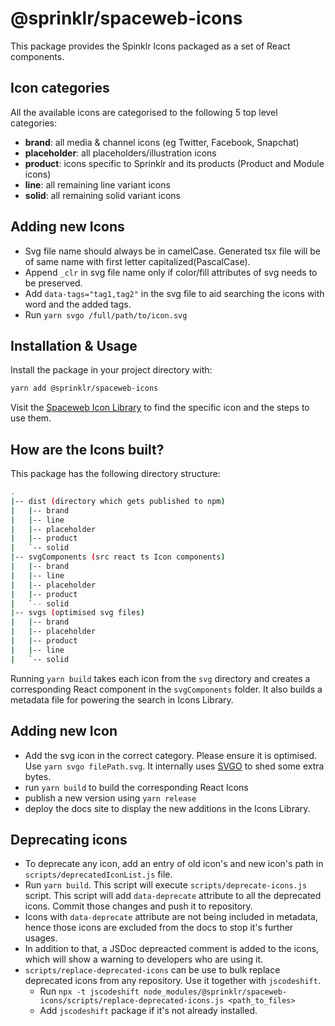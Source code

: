 # @sprinklr/spaceweb-icons

This package provides the Spinklr Icons packaged as a set of React components.

## Icon categories

All the available icons are categorised to the following 5 top level categories:

- **brand**: all media & channel icons (eg Twitter, Facebook, Snapchat)
- **placeholder**: all placeholders/illustration icons
- **product**: icons specific to Sprinklr and its products (Product and Module icons)
- **line**: all remaining line variant icons
- **solid**: all remaining solid variant icons

## Adding new Icons

- Svg file name should always be in camelCase. Generated tsx file will be of same name with first letter capitalized(PascalCase).
- Append `_clr` in svg file name only if color/fill attributes of svg needs to be preserved.
- Add `data-tags="tag1,tag2"` in the svg file to aid searching the icons with word and the added tags.
- Run `yarn svgo /full/path/to/icon.svg`

## Installation & Usage

Install the package in your project directory with:

```sh
yarn add @sprinklr/spaceweb-icons
```

Visit the [Spaceweb Icon Library](https://frontend.sprinklr.com/spaceweb/iconLibrary) to find the specific icon and the steps to use them.

## How are the Icons built?
This package has the following directory structure:
```sh
.
|-- dist (directory which gets published to npm)
|   |-- brand
|   |-- line
|   |-- placeholder
|   |-- product
|   `-- solid
|-- svgComponents (src react ts Icon components)
|   |-- brand
|   |-- line
|   |-- placeholder
|   |-- product
|   `-- solid
|-- svgs (optimised svg files)
|   |-- brand
|   |-- placeholder
|   |-- product
|   |-- line
|   `-- solid
```

Running `yarn build` takes each icon from the `svg` directory and creates a corresponding React component in the `svgComponents` folder.
It also builds a metadata file for powering the search in Icons Library.

## Adding new Icon

- Add the svg icon in the correct category. Please ensure it is optimised. Use `yarn svgo filePath.svg`. It internally uses [SVGO](https://jakearchibald.github.io/svgomg/) to shed some extra bytes.
- run `yarn build` to build the corresponding React Icons
- publish a new version using `yarn release`
- deploy the docs site to display the new additions in the Icons Library.

## Deprecating icons

- To deprecate any icon, add an entry of old icon's and new icon's path in `scripts/deprecatedIconList.js` file.
- Run `yarn build`. This script will execute `scripts/deprecate-icons.js` script. This script will add `data-deprecate` attribute to all the deprecated icons. Commit those changes and push it to repository.
- Icons with `data-deprecate` attribute are not being included in metadata, hence those icons are excluded from the docs to stop it's further usages.
- In addition to that, a JSDoc depreacted comment is added to the icons, which will show a warning to developers who are using it.
- `scripts/replace-deprecated-icons` can be use to bulk replace deprecated icons from any repository. Use it together with `jscodeshift`.
  - Run `npx -t jscodeshift node_modules/@sprinklr/spaceweb-icons/scripts/replace-deprecated-icons.js <path_to_files>`
  - Add `jscodeshift` package if it's not already installed.
